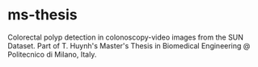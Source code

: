 # ms-thesis
Colorectal polyp detection in colonoscopy-video images from the SUN Dataset. Part of T. Huynh's Master's Thesis in Biomedical Engineering @ Politecnico di Milano, Italy.
